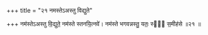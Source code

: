 +++
title = "२१ नमस्तेऽअस्तु विद्युते"

+++
नम॑स्तेऽअस्तु वि॒द्युते॒ नम॑स्ते स्तनयि॒त्नवे॑। नम॑स्ते भगवन्नस्तु॒ यतः॒ स्वः᳖ स॒मीह॑से ॥२१ ॥